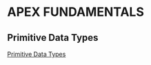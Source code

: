 # APEX FUNDAMENTALS

## Primitive Data Types
[Primitive Data Types](https://developer.salesforce.com/docs/atlas.en-us.apexcode.meta/apexcode/langCon_apex_primitives.htm)
